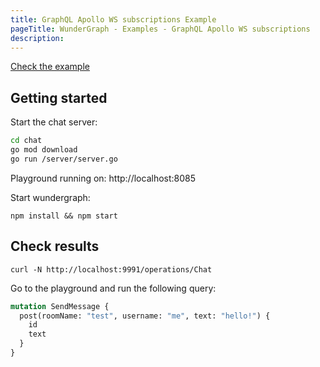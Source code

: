 ```yaml
---
title: GraphQL Apollo WS subscriptions Example
pageTitle: WunderGraph - Examples - GraphQL Apollo WS subscriptions
description:
---
```


[Check the example](https://github.com/wundergraph/wundergraph/tree/main/examples/graphql-apollo-subscriptions)

## Getting started

Start the chat server:

```bash
cd chat
go mod download
go run /server/server.go
```

Playground running on: http://localhost:8085

Start wundergraph:

```shell
npm install && npm start
```

## Check results

```shell
curl -N http://localhost:9991/operations/Chat
```

Go to the playground and run the following query:

```graphql
mutation SendMessage {
  post(roomName: "test", username: "me", text: "hello!") {
    id
    text
  }
}
```
